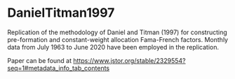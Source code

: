 # DanielTitman1997

Replication of the methodology of Daniel and Titman (1997) for constructing pre-formation and constant-weight allocation Fama-French factors. 
Monthly data from July 1963 to June 2020 have been employed in the replication.

Paper can be found at https://www.jstor.org/stable/2329554?seq=1#metadata_info_tab_contents
